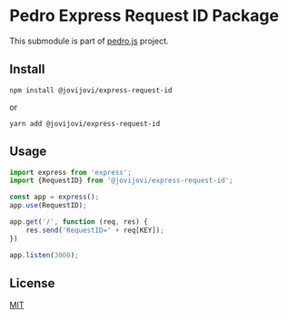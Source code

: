 # Pedro Express Request ID Package

This submodule is part of [pedro.js](https://github.com/jovijovi/pedro.js) project.

## Install

```shell
npm install @jovijovi/express-request-id
```

or

```shell
yarn add @jovijovi/express-request-id
```

## Usage

```typescript
import express from 'express';
import {RequestID} from '@jovijovi/express-request-id';

const app = express();
app.use(RequestID);

app.get('/', function (req, res) {
	res.send('RequestID=' + req[KEY]);
})

app.listen(3000);
```

## License

[MIT](LICENSE)
